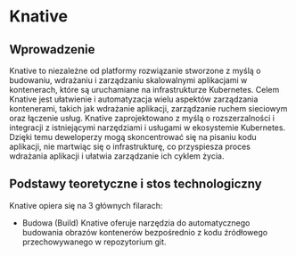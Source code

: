 # Knative

## Wprowadzenie

Knative to niezależne od platformy rozwiązanie stworzone z myślą o budowaniu, wdrażaniu i zarządzaniu skalowalnymi aplikacjami w kontenerach,
które są uruchamiane na infrastrukturze Kubernetes. Celem Knative jest ułatwienie i automatyzacja wielu aspektów zarządzania kontenerami, takich jak wdrażanie aplikacji,
zarządzanie ruchem sieciowym oraz łączenie usług. Knative zaprojektowano z myślą o rozszerzalności i integracji z istniejącymi narzędziami i usługami w ekosystemie Kubernetes.
Dzięki temu deweloperzy mogą skoncentrować się na pisaniu kodu aplikacji, nie martwiąc się o infrastrukturę,
co przyspiesza proces wdrażania aplikacji i ułatwia zarządzanie ich cyklem życia.

## Podstawy teoretyczne i stos technologiczny

Knative opiera się na 3 głównych filarach:
* Budowa (Build)
Knative oferuje narzędzia do automatycznego budowania obrazów kontenerów bezpośrednio z kodu źródłowego przechowywanego w repozytorium git.
